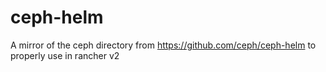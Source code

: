 # ceph-helm
A mirror of the ceph directory from https://github.com/ceph/ceph-helm to properly use in rancher v2
